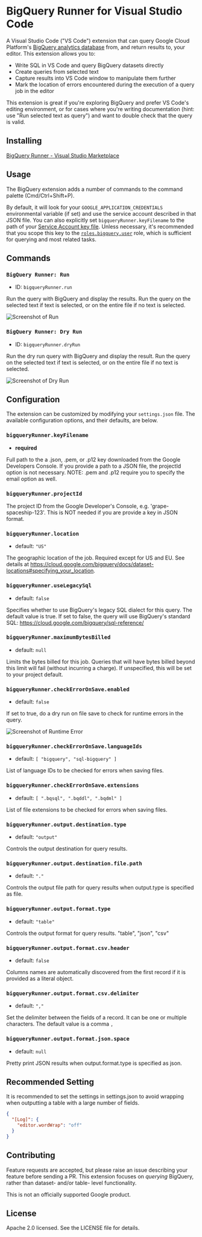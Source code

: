 # BigQuery Runner for Visual Studio Code

A Visual Studio Code ("VS Code") extension that can query Google Cloud Platform's [BigQuery analytics database](https://cloud.google.com/bigquery/) from, and return results to, your editor. This extension allows you to:

- Write SQL in VS Code and query BigQuery datasets directly
- Create queries from selected text
- Capture results into VS Code window to manipulate them further
- Mark the location of errors encountered during the execution of a query job in the editor

This extension is great if you're exploring BigQuery and prefer VS Code's editing environment, or for cases where you're writing documentation (hint: use "Run selected text as query") and want to double check that the query is valid.

## Installing

[BigQuery Runner \- Visual Studio Marketplace](https://marketplace.visualstudio.com/items?itemName=minodisk.bigquery-runner)

## Usage

The BigQuery extension adds a number of commands to the command palette (Cmd/Ctrl+Shift+P).

By default, it will look for your `GOOGLE_APPLICATION_CREDENTIALS` environmental variable (if set) and use the service account described in that JSON file. You can also explicitly set `bigqueryRunner.keyFilename` to the path of your [Service Account key file](https://cloud.google.com/docs/authentication/getting-started). Unless necessary, it's recommended that you scope this key to the [`roles.bigquery.user`](https://cloud.google.com/bigquery/docs/access-control#permissions_and_roles) role, which is sufficient for querying and most related tasks.

## Commands

### `BigQuery Runner: Run`

- ID: `bigqueryRunner.run`

Run the query with BigQuery and display the results. Run the query on the selected text if text is selected, or on the entire file if no text is selected.

![Screenshot of Run](run.gif)

### `BigQuery Runner: Dry Run`

- ID: `bigqueryRunner.dryRun`

Run the dry run query with BigQuery and display the result. Run the query on the selected text if text is selected, or on the entire file if no text is selected.

![Screenshot of Dry Run](dry-run.gif)

## Configuration

The extension can be customized by modifying your `settings.json` file. The available configuration options, and their defaults, are below.

### `bigqueryRunner.keyFilename`

- **required**

Full path to the a .json, .pem, or .p12 key downloaded from the Google Developers Console. If you provide a path to a JSON file, the projectId option is not necessary. NOTE: .pem and .p12 require you to specify the email option as well.

### `bigqueryRunner.projectId`

The project ID from the Google Developer's Console, e.g. 'grape-spaceship-123'. This is NOT needed if you are provide a key in JSON format.

### `bigqueryRunner.location`

- default: `"US"`

The geographic location of the job. Required except for US and EU. See details at https://cloud.google.com/bigquery/docs/dataset-locations#specifying_your_location.

### `bigqueryRunner.useLegacySql`

- default: `false`

Specifies whether to use BigQuery's legacy SQL dialect for this query. The default value is true. If set to false, the query will use BigQuery's standard SQL: https://cloud.google.com/bigquery/sql-reference/

### `bigqueryRunner.maximumBytesBilled`

- default: `null`

Limits the bytes billed for this job. Queries that will have bytes billed beyond this limit will fail (without incurring a charge). If unspecified, this will be set to your project default.

### `bigqueryRunner.checkErrorOnSave.enabled`

- default: `false`

If set to true, do a dry run on file save to check for runtime errors in the query.

![Screenshot of Runtime Error](runtime-error.gif)

### `bigqueryRunner.checkErrorOnSave.languageIds`

- default: `[ "bigquery", "sql-bigquery" ]`

List of language IDs to be checked for errors when saving files.

### `bigqueryRunner.checkErrorOnSave.extensions`

- default: `[ ".bqsql", ".bqddl", ".bqdml" ]`

List of file extensions to be checked for errors when saving files.

### `bigqueryRunner.output.destination.type`

- default: `"output"`

Controls the output destination for query results.

### `bigqueryRunner.output.destination.file.path`

- default: `"."`

Controls the output file path for query results when output.type is specified as file.

### `bigqueryRunner.output.format.type`

- default: `"table"`

Controls the output format for query results. "table", "json", "csv"

### `bigqueryRunner.output.format.csv.header`

- default: `false`

Columns names are automatically discovered from the first record if it is provided as a literal object.

### `bigqueryRunner.output.format.csv.delimiter`

- default: `","`

Set the delimiter between the fields of a record. It can be one or multiple characters. The default value is a comma `,`

### `bigqueryRunner.output.format.json.space`

- default: `null`

Pretty print JSON results when output.format.type is specified as json.

## Recommended Setting

It is recommended to set the settings in settings.json to avoid wrapping when outputting a table with a large number of fields.

```json:settings.json
{
  "[Log]": {
    "editor.wordWrap": "off"
  }
}
```

## Contributing

Feature requests are accepted, but please raise an issue describing your feature before sending a PR. This extension focuses on _querying_ BigQuery, rather than dataset- and/or table- level functionality.

This is not an officially supported Google product.

## License

Apache 2.0 licensed. See the LICENSE file for details.

